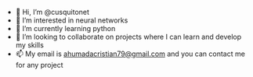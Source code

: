 - 👋 Hi, I’m @cusquitonet
- 👀 I’m interested in neural networks
- 🌱 I’m currently learning python 
- 💞️ I’m looking to collaborate on projects where I can learn and develop my skills
- 📫 My email is ahumadacristian79@gmail.com and you can contact me for any project

<!---
cusquitonet/cusquitonet is a ✨ special ✨ repository because its `README.md` (this file) appears on your GitHub profile.
You can click the Preview link to take a look at your changes.
--->
